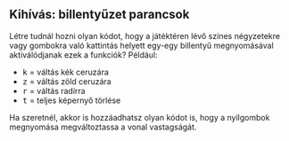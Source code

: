 ## Kihívás: billentyűzet parancsok

Létre tudnál hozni olyan kódot, hogy a játéktéren lévő színes négyzetekre vagy gombokra való kattintás helyett egy-egy billentyű megnyomásával aktiválódjanak ezek a funkciók? Például:

+ <kbd>k</kbd> = váltás kék ceruzára
+ <kbd>z</kbd> = váltás zöld ceruzára 
+ <kbd>r</kbd> = váltás radírra
+ <kbd>t</kbd> = teljes képernyő törlése

Ha szeretnél, akkor is hozzáadhatsz olyan kódot is, hogy a nyílgombok megnyomása megváltoztassa a vonal vastagságát.